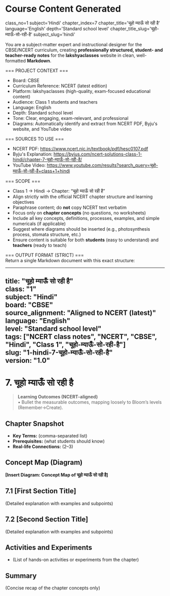 # Course Content Generated

class_no=1
subject='Hindi'
chapter_index=7
chapter_title='चूहो म्याऊँ सो रही है'
language='English'
depth='Standard school level'
chapter_title_slug='चूहो-म्याऊँ-सो-रही-है'
subject_slug='hindi'

You are a subject-matter expert and instructional designer for the CBSE/NCERT curriculum, creating **professionally structured, student- and teacher-ready notes** for the **lakshyaclasses** website in clean, well-formatted **Markdown**.

=== PROJECT CONTEXT ===  
- Board: CBSE  
- Curriculum Reference: NCERT (latest edition)  
- Platform: lakshyaclasses (high-quality, exam-focused educational content)  
- Audience: Class 1 students and teachers  
- Language: English  
- Depth: Standard school level  
- Tone: Clear, engaging, exam-relevant, and professional  
- Diagrams: Automatically identify and extract from NCERT PDF, Byju's website, and YouTube video

=== SOURCES TO USE ===  
- NCERT PDF: https://www.ncert.nic.in/textbook/pdf/hesc0107.pdf  
- Byju's Explanation: https://byjus.com/ncert-solutions-class-1-hindi/chapter-7-चूहो-म्याऊँ-सो-रही-है/  
- YouTube Video: https://www.youtube.com/results?search_query=चूहो-म्याऊँ-सो-रही-है+class+1+hindi

=== SCOPE ===  
- Class 1 → Hindi → Chapter: “चूहो म्याऊँ सो रही है”  
- Align strictly with the official NCERT chapter structure and learning objectives  
- Paraphrase content; do **not** copy NCERT text verbatim  
- Focus only on **chapter concepts** (no questions, no worksheets)  
- Include all key concepts, definitions, processes, examples, and simple numericals (if applicable)  
- Suggest where diagrams should be inserted (e.g., photosynthesis process, stomata structure, etc.)  
- Ensure content is suitable for both **students** (easy to understand) and **teachers** (ready to teach)

=== OUTPUT FORMAT (STRICT) ===  
Return a single Markdown document with this exact structure:

---
title: "चूहो म्याऊँ सो रही है"  
class: "1"  
subject: "Hindi"  
board: "CBSE"  
source_alignment: "Aligned to NCERT (latest)"  
language: "English"  
level: "Standard school level"  
tags: ["NCERT class notes", "NCERT", "CBSE", "Hindi", "Class 1", "चूहो-म्याऊँ-सो-रही-है"]  
slug: "1-hindi-7-चूहो-म्याऊँ-सो-रही-है"  
version: "1.0"  
---

# 7. चूहो म्याऊँ सो रही है

> **Learning Outcomes (NCERT-aligned)**  
> • Bullet the measurable outcomes, mapping loosely to Bloom’s levels (Remember→Create).

## Chapter Snapshot  
- **Key Terms:** (comma-separated list)  
- **Prerequisites:** (what students should know)  
- **Real-life Connections:** (2–3)

## Concept Map (Diagram)  
<!-- Diagram will be extracted from sources. Placeholder below. -->  
**[Insert Diagram: Concept Map of चूहो म्याऊँ सो रही है]**

## 7.1 [First Section Title]  
(Detailed explanation with examples and subpoints)

## 7.2 [Second Section Title]  
(Detailed explanation with examples and subpoints)

## Activities and Experiments  
- (List of hands-on activities or experiments from the chapter)

## Summary  
(Concise recap of the chapter concepts only)


<!-- End of Course Content -->
